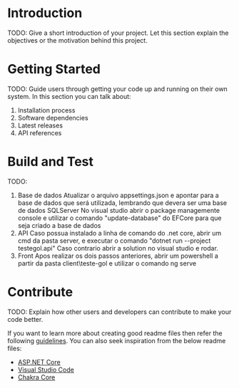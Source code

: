 # Introduction 
TODO: Give a short introduction of your project. Let this section explain the objectives or the motivation behind this project. 

# Getting Started
TODO: Guide users through getting your code up and running on their own system. In this section you can talk about:
1.	Installation process
2.	Software dependencies
3.	Latest releases
4.	API references

# Build and Test
TODO: 
1. Base de dados
	Atualizar o arquivo appsettings.json e apontar para a base de dados que será utilizada, lembrando que devera ser uma base de dados SQLServer
	No visual studio abrir o package managemente console e utilizar o comando "update-database" do EFCore para que seja criado a base de dados
2. API
	Caso possua instalado a linha de comando do .net core, abrir um cmd da pasta server, e executar o comando "dotnet run --project testegol.api"
	Caso contrario abrir a solution no visual studio e rodar.
3. Front
	Apos realizar os dois passos anteriores, abrir um powershell a partir da pasta client\teste-gol e utilizar o comando ng serve

# Contribute
TODO: Explain how other users and developers can contribute to make your code better. 

If you want to learn more about creating good readme files then refer the following [guidelines](https://docs.microsoft.com/en-us/azure/devops/repos/git/create-a-readme?view=azure-devops). You can also seek inspiration from the below readme files:
- [ASP.NET Core](https://github.com/aspnet/Home)
- [Visual Studio Code](https://github.com/Microsoft/vscode)
- [Chakra Core](https://github.com/Microsoft/ChakraCore)